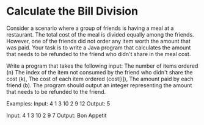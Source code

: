 # Calculate the Bill Division

Consider a scenario where a group of friends is having a meal at a restaurant. The total cost of the meal is divided equally among the friends. However, one of the friends did not order any item worth the amount that was paid. Your task is to write a Java program that calculates the amount that needs to be refunded to the friend who didn't share in the meal cost.

Write a program that takes the following input:
The number of items ordered (n)
The index of the item not consumed by the friend who didn't share the cost (k),
The cost of each item ordered (cost[i]),
The amount paid by each friend (b).
The program should output an integer representing the amount that needs to be refunded to the friend.

Examples:
Input:  4 1
	 3 10 2 9 
	 12
Output:  5
		 
Input:  4 1
	 3 10 2 9
	 7
Output:  Bon Appetit
